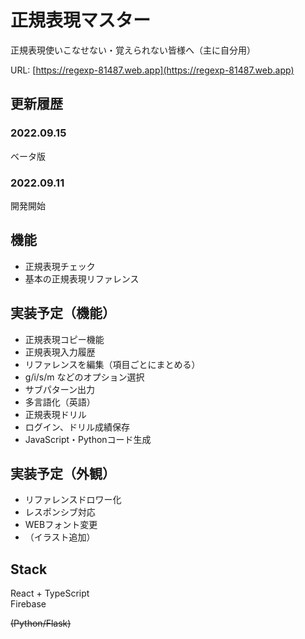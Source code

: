 # 正規表現マスター

正規表現使いこなせない・覚えられない皆様へ（主に自分用）

URL: [https://regexp-81487.web.app](https://regexp-81487.web.app)

## 更新履歴

### 2022.09.15
ベータ版
### 2022.09.11
開発開始

## 機能
- 正規表現チェック
- 基本の正規表現リファレンス

## 実装予定（機能）
- 正規表現コピー機能
- 正規表現入力履歴
- リファレンスを編集（項目ごとにまとめる）
- g/i/s/m などのオプション選択
- サブパターン出力
- 多言語化（英語）
- 正規表現ドリル
- ログイン、ドリル成績保存
- JavaScript・Pythonコード生成

## 実装予定（外観）
- リファレンスドロワー化
- レスポンシブ対応
- WEBフォント変更
- （イラスト追加）

## Stack
React + TypeScript  
Firebase

~~(Python/Flask)~~ 